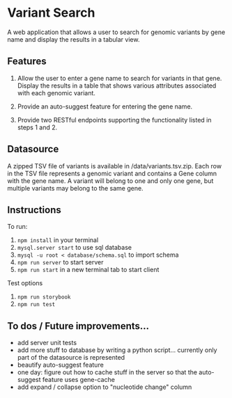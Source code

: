 # Variant Search

A web application that allows a user to search for genomic variants by gene name and display the results in a tabular view.

## Features

1. Allow the user to enter a gene name to search for variants in that gene. Display the results in a table that shows various attributes associated with each genomic variant.

2. Provide an auto-suggest feature for entering the gene name.

3. Provide two RESTful endpoints supporting the functionality listed in steps 1 and 2.

## Datasource

A zipped TSV file of variants is available in /data/variants.tsv.zip. Each row in the TSV file represents a genomic variant and contains a Gene column with the gene name. A variant will belong to one and only one gene, but multiple variants may belong to the same gene.

## Instructions
To run:
1. `npm install` in your terminal
2. `mysql.server start` to use sql database
3. `mysql -u root < database/schema.sql` to import schema
4. `npm run server` to start server
5. `npm run start` in a new terminal tab to start client

Test options
1. `npm run storybook`
2. `npm run test`

## To dos / Future improvements...
- add server unit tests
- add more stuff to database by writing a python script... currently only part of the datasource is represented
- beautify auto-suggest feature
- one day: figure out how to cache stuff in the server so that the auto-suggest feature uses gene-cache 
- add expand / collapse option to "nucleotide change" column
